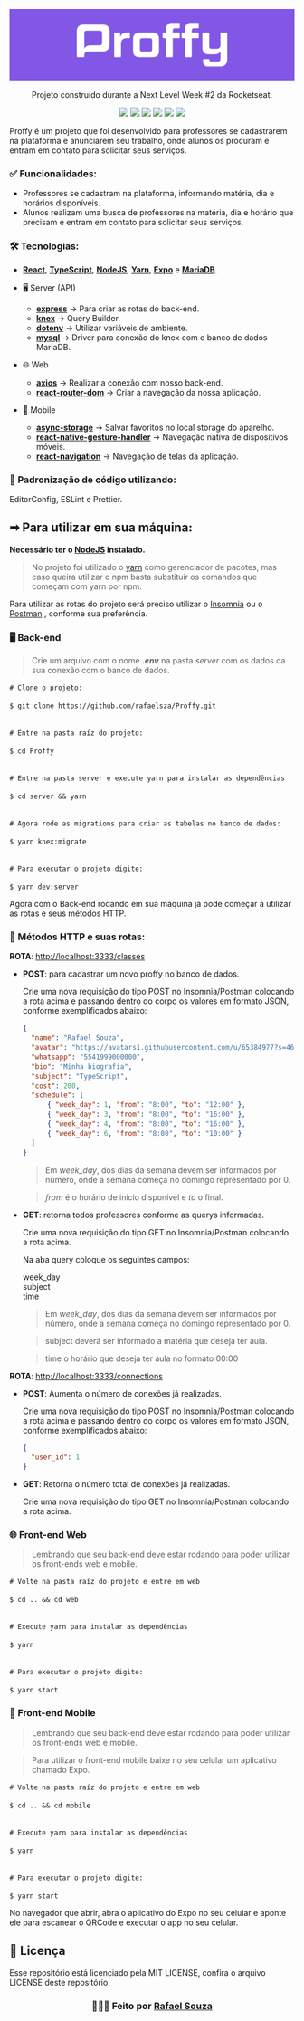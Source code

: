 <p align="center">
    <img src="assets/header-proffy.png" alt="Proffy"/>
</p>

<p align="center">
Projeto construído durante a Next Level Week #2 da Rocketseat.
</p>

<div align="center">

![](https://img.shields.io/badge/language-typescript-blue)
![](https://img.shields.io/badge/server-nodejs-brightgreen)
![](https://img.shields.io/badge/web-reactjs-blue)
![](https://img.shields.io/badge/mobile-react%20native-blueviolet)
![](https://img.shields.io/badge/database-mariadb-yellowgreen)
![](https://img.shields.io/badge/license-MIT-sucess)

</div>

Proffy é um projeto que foi desenvolvido para professores se cadastrarem na plataforma e anunciarem seu trabalho, onde alunos os procuram e entram em contato para solicitar seus serviços.

### ✅ Funcionalidades:

- Professores se cadastram na plataforma, informando matéria, dia e horários disponíveis.
- Alunos realizam uma busca de professores na matéria, dia e horário que precisam e entram em contato para solicitar seus serviços.

### 🛠 Tecnologias:

- [**React**](https://pt-br.reactjs.org/), [**TypeScript**](https://www.typescriptlang.org/), [**NodeJS**](https://nodejs.org/en/), [**Yarn**](https://yarnpkg.com/), [**Expo**](https://expo.io/) e [**MariaDB**](https://mariadb.org/).

- 🖥 Server (API)
    - [**express**](https://expressjs.com/pt-br/) -> Para criar as rotas do back-end.
    - [**knex**](http://knexjs.org/) -> Query Builder.
    - [**dotenv**]() -> Utilizar variáveis de ambiente.
    - [**mysql**]() -> Driver para conexão do knex com o banco de dados MariaDB.
- 🌐 Web
    - [**axios**](https://github.com/axios/axios) -> Realizar a conexão com nosso back-end.
    - [**react-router-dom**](https://reactrouter.com/web/guides/quick-start) -> Criar a navegação da nossa aplicação.
- 📱 Mobile
    - [**async-storage**](https://docs.expo.io/versions/latest/sdk/async-storage/) -> Salvar favoritos no local storage do aparelho.
    - [**react-native-gesture-handler**](https://github.com/software-mansion/react-native-gesture-handler) -> Navegação nativa de dispositivos móveis.
    - [**react-navigation**](https://reactnavigation.org/) -> Navegação de telas da aplicação.

### 📝 Padronização de código utilizando:

EditorConfig, ESLint e Prettier.

## ➡ Para utilizar em sua máquina:

**Necessário ter o 
[NodeJS](https://nodejs.org/en/download) 
instalado.**

> No projeto foi utilizado o 
[yarn](https://yarnpkg.com/getting-started/install)
como gerenciador de pacotes, mas caso queira utilizar o npm basta substituír os comandos que começam com yarn por npm.

Para utilizar as rotas do projeto será preciso utilizar o 
[Insomnia](https://insomnia.rest/download)
ou o 
[Postman](https://www.postman.com/downloads)
, conforme sua preferência.

### 🖥 Back-end

> Crie um arquivo com o nome **_.env_** na pasta _server_ com os dados da sua conexão com o banco de dados.

```
# Clone o projeto:

$ git clone https://github.com/rafaelsza/Proffy.git


# Entre na pasta raíz do projeto:

$ cd Proffy


# Entre na pasta server e execute yarn para instalar as dependências

$ cd server && yarn


# Agora rode as migrations para criar as tabelas no banco de dados:

$ yarn knex:migrate


# Para executar o projeto digite:

$ yarn dev:server
```

Agora com o Back-end rodando em sua máquina já pode começar a utilizar as rotas e seus métodos HTTP.

### 🔀 Métodos HTTP e suas rotas:

**ROTA**: [http://localhost:3333/classes]()

- **POST**: para cadastrar um novo proffy no banco de dados.

  Crie uma nova requisição do tipo POST no Insomnia/Postman colocando a rota acima e passando dentro do corpo os valores em formato JSON, conforme exemplificados abaixo:
  ```json
  {
	"name": "Rafael Souza",
	"avatar": "https://avatars1.githubusercontent.com/u/65384977?s=460&u=1d8c3e80158b2ed041fb0cc3518efab81a6cd37b&v=4",
	"whatsapp": "5541999000000",
	"bio": "Minha biografia",
	"subject": "TypeScript",
	"cost": 200,
	"schedule": [
		{ "week_day": 1, "from": "8:00", "to": "12:00" },
		{ "week_day": 3, "from": "8:00", "to": "16:00" },
		{ "week_day": 4, "from": "8:00", "to": "16:00" },
		{ "week_day": 6, "from": "8:00", "to": "10:00" }
	]
  }
  ```
  > Em _week_day_, dos dias da semana devem ser informados por número, onde a semana começa no domingo representado por 0.

  > _from_ é o horário de início disponível e _to_ o final.

- **GET**: retorna todos professores conforme as querys informadas.

  Crie uma nova requisição do tipo GET no Insomnia/Postman colocando a rota acima.

  Na aba query coloque os seguintes campos:

  week_day <br />
  subject <br />
  time <br />

  > Em _week_day_, dos dias da semana devem ser informados por número, onde a semana começa no domingo representado por 0.

  > subject deverá ser informado a matéria que deseja ter aula.

  > time o horário que deseja ter aula no formato 00:00

**ROTA**: [http://localhost:3333/connections]()

- **POST**: Aumenta o número de conexões já realizadas.

  Crie uma nova requisição do tipo POST no Insomnia/Postman colocando a rota acima e passando dentro do corpo os valores em formato JSON, conforme exemplificados abaixo:
  ```json
  {
	"user_id": 1
  }
  ```
- **GET**: Retorna o número total de conexões já realizadas.

  Crie uma nova requisição do tipo GET no Insomnia/Postman colocando a rota acima.

### 🌐 Front-end Web
> Lembrando que seu back-end deve estar rodando para poder utilizar os front-ends web e mobile.

```
# Volte na pasta raíz do projeto e entre em web

$ cd .. && cd web


# Execute yarn para instalar as dependências

$ yarn


# Para executar o projeto digite:

$ yarn start
```

### 📱 Front-end Mobile
> Lembrando que seu back-end deve estar rodando para poder utilizar os front-ends web e mobile.

> Para utilizar o front-end mobile baixe no seu celular um aplicativo chamado Expo.

```
# Volte na pasta raíz do projeto e entre em web

$ cd .. && cd mobile


# Execute yarn para instalar as dependências

$ yarn


# Para executar o projeto digite:

$ yarn start
```

No navegador que abrir, abra o aplicativo do Expo no seu celular e aponte ele para escanear o QRCode e executar o app no seu celular.

## 📃 Licença

Esse repositório está licenciado pela MIT LICENSE, confira o arquivo LICENSE deste repositório.

 <h3 align="center">👨🏻‍💻 Feito por <a href="https://www.linkedin.com/in/rafael-souza-28aa621ab/">Rafael Souza</a></h3>

